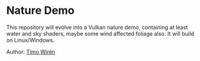 # Nature Demo

This repository will evolve into a Vulkan nature demo, containing at least water and sky shaders, maybe some wind affected foliage also. It will build on Linux/Windows.

Author: [Timo Wirén](http://twiren.kapsi.fi)
